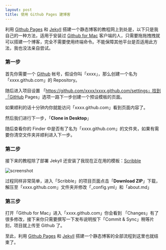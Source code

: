 ```yaml
---
layout: post
title: 使用 Github Pages 建博客
---
```

利用 [Github Pages](https://pages.github.com/) 和 [Jekyll](http://jekyllrb.com/) 搭建一个静态博客的教程网上到处是，以下只是我自己的一种方法，适用于安装过 [Github for Mac](https://mac.github.com/) 客户端的人，只需要拖拖拽拽就可以搭建一个博客，完全不需要使用终端命令。不能保障其他平台是否适用此方法，我也没法亲自尝试。

### 第一步

首先你需要一个 [Github](http://github.com) 帐号，假设你叫「xxxx」，那么创建一个名为 「xxxx.github.com」的 Repository。

随后进入项目设置 「https://github.com/xxxx/xxxx.github.com/settings」找到「GitHub Pages」选项一路下一步创建一个预设模板的页面。

如果顺利的话十分钟内你就能访问「xxxx.github.com」看到页面内容了。

然后我们进行下一步，「**Clone in Desktop**」

随后查看你的 Finder 中是否有了名为「xxxx.github.com」的文件夹，如果有需要你清空文件夹并顺利进入下一步。

### 第二步

接下来的教程除了部署 Jekyll 还安装了我现在正在用的模板：[Scribble](https://github.com/muan/scribble)

![screenshot](http://scribble.muan.co/images/screenshot.png)

过程同样非常简单，进入「Scribble」的项目页面点击「**Download ZIP**」下载，解压至「xxxx.github.com」文件夹并修改「_config.yml」和「about.md」

### 第三步

打开「Github for Mac」进入「xxxx.github.com」你会看到 「Changes」有了很多修改，接下来你只需要撰写一下发布说明按下「Commit & Sync」稍等片刻，项目就上传至 Github 了。

至此，利用 [Github Pages](https://pages.github.com/) 和 [Jekyll](http://jekyllrb.com/) 搭建一个静态博客的全部流程到这里也就结束了。

